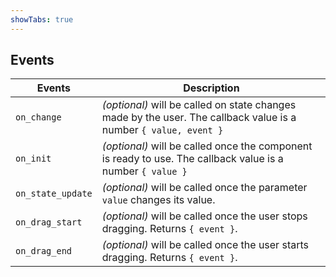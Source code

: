 ```yaml
---
showTabs: true
---
```


## Events

| Events            | Description                                                                                                      |
| ----------------- | ---------------------------------------------------------------------------------------------------------------- |
| `on_change`       | _(optional)_ will be called on state changes made by the user. The callback value is a number `{ value, event }` |
| `on_init`         | _(optional)_ will be called once the component is ready to use. The callback value is a number `{ value }`       |
| `on_state_update` | _(optional)_ will be called once the parameter `value` changes its value.                                        |
| `on_drag_start`   | _(optional)_ will be called once the user stops dragging. Returns `{ event }`.                                   |
| `on_drag_end`     | _(optional)_ will be called once the user starts dragging. Returns `{ event }`.                                  |
